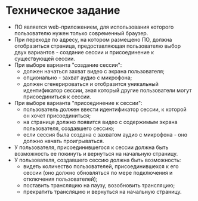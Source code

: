 Техническое задание
===================

* ПО является web-приложением, для использования которого пользователю нужен только
  современный браузер.
* При переходе по адресу, на котором размещено ПО, должна отобразиться страница, предоставляющая
  пользователю выбор двух вариантов - создание сессии и присоединение к существующей сессии.
* При выборе варианта "создание сессии":
  * должен начаться захват видео с экрана пользователя;
  * опционально - захват аудио с микрофона;
  * должен сгенерироваться и отобразится уникальный идентификатор сессии, зная который другие
    пользователи могут присоединиться к сессии.
* При выборе варианта "присоединение к сессии":
  * пользователь должен ввести идентификатор сессии, к которой он хочет присоединиться;
  * на странице должно появится видео с содержимым экрана пользователя, создавшего сессию;
  * если сессия была создана с захватом аудио с микрофона - оно должно начать проигрываться.
* У пользователя, присоединившегося к сессии должна быть возможность ее покинуть и вернуться на
  начальную страницу.
* У пользователя, создавшего сессию должна быть возможность:
  * видеть количество пользователей, присоединившехся к его сессии (оно должно обновляться по мере 
    подключения и отключения пользователей);
  * поставить трансляцию на паузу, возобновить трансляцию;
  * прекратить трансляцию и вернуться на начальную страницу.
